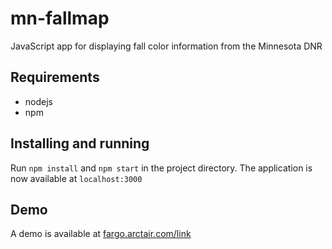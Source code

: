 # mn-fallmap
JavaScript app for displaying fall color information from the Minnesota DNR

## Requirements
* nodejs
* npm

## Installing and running
Run `npm install` and `npm start` in the project directory. The application is now available at `localhost:3000`

## Demo
A demo is available at [fargo.arctair.com/link](fargo.arctair.com/link)
